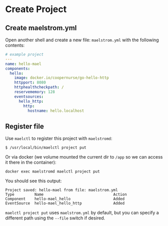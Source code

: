 # Create Project

## Create maelstrom.yml

Open another shell and create a new file: `maelstrom.yml` with the following contents:

```yaml
# example project
---
name: hello-mael
components:
  hello:
    image: docker.io/coopernurse/go-hello-http
    httpport: 8080
    httphealthcheckpath: /
    reservememory: 128
    eventsources:
      hello_http:
        http:
          hostname: hello.localhost
```

## Register file

Use `maelctl` to register this project with `maelstromd`:

```
$ /usr/local/bin/maelctl project put
```

Or via docker (we volume mounted the current dir to `/app` so we can access it there in the container):

```
docker exec maelstromd maelctl project put
```

You should see this output:

```
Project saved: hello-mael from file: maelstrom.yml
Type         Name                               Action
Component    hello-mael_hello                   Added
EventSource  hello-mael_hello_http              Added
```

`maelctl project put` uses `maelstrom.yml` by default, but you can specify a different
path using the `--file` switch if desired.
